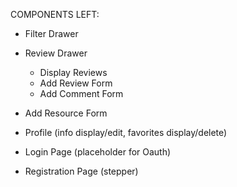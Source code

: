 COMPONENTS LEFT:

- Filter Drawer
- Review Drawer

  - Display Reviews
  - Add Review Form
  - Add Comment Form

- Add Resource Form
- Profile (info display/edit, favorites display/delete)
- Login Page (placeholder for Oauth)
- Registration Page (stepper)
